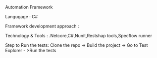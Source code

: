 Automation Framework

Langugage : C#

Framework development approach : 

Technology & Tools : .Netcore,C#,Nunit,Restshap tools,Specflow runner

Step to Run the tests:
Clone the repo -> Build the project -> Go to Test Explorer - >Run the tests
